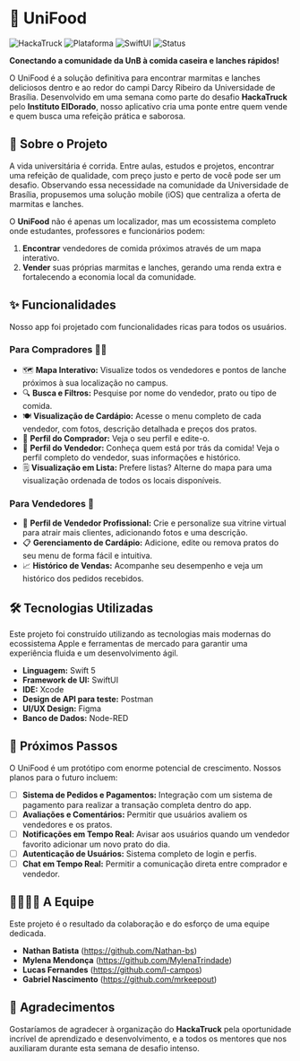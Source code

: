# 🍲 UniFood

![HackaTruck](https://img.shields.io/badge/Evento-HackaTruck_2025-blue.svg)
![Plataforma](https://img.shields.io/badge/Plataforma-iOS-lightgrey.svg)
![SwiftUI](https://img.shields.io/badge/UI-SwiftUI-orange.svg)
![Status](https://img.shields.io/badge/Status-Protótipo_Funcional-brightgreen.svg)

**Conectando a comunidade da UnB à comida caseira e lanches rápidos!**

O UniFood é a solução definitiva para encontrar marmitas e lanches deliciosos dentro e ao redor do campi Darcy Ribeiro da Universidade de Brasília. Desenvolvido em uma semana como parte do desafio **HackaTruck** pelo **Instituto ElDorado**, nosso aplicativo cria uma ponte entre quem vende e quem busca uma refeição prática e saborosa.

## 🎯 Sobre o Projeto

A vida universitária é corrida. Entre aulas, estudos e projetos, encontrar uma refeição de qualidade, com preço justo e perto de você pode ser um desafio. Observando essa necessidade na comunidade da Universidade de Brasília, propusemos uma solução mobile (iOS) que centraliza a oferta de marmitas e lanches.

O **UniFood** não é apenas um localizador, mas um ecossistema completo onde estudantes, professores e funcionários podem:
1.  **Encontrar** vendedores de comida próximos através de um mapa interativo.
2.  **Vender** suas próprias marmitas e lanches, gerando uma renda extra e fortalecendo a economia local da comunidade.

## ✨ Funcionalidades

Nosso app foi projetado com funcionalidades ricas para todos os usuários.

### Para Compradores 🧑‍💻
* 🗺️ **Mapa Interativo:** Visualize todos os vendedores e pontos de lanche próximos à sua localização no campus.
* 🔍 **Busca e Filtros:** Pesquise por nome do vendedor, prato ou tipo de comida.
* 🍽️ **Visualização de Cardápio:** Acesse o menu completo de cada vendedor, com fotos, descrição detalhada e preços dos pratos.
* 👤 **Perfil do Comprador:** Veja o seu perfil e edite-o.
* 👤 **Perfil do Vendedor:** Conheça quem está por trás da comida! Veja o perfil completo do vendedor, suas informações e histórico.
* 🗒️ **Visualização em Lista:** Prefere listas? Alterne do mapa para uma visualização ordenada de todos os locais disponíveis.

### Para Vendedores 🍳
* 🏪 **Perfil de Vendedor Profissional:** Crie e personalize sua vitrine virtual para atrair mais clientes, adicionando fotos e uma descrição.
* 📋 **Gerenciamento de Cardápio:** Adicione, edite ou remova pratos do seu menu de forma fácil e intuitiva.
* 📈 **Histórico de Vendas:** Acompanhe seu desempenho e veja um histórico dos pedidos recebidos.

## 🛠️ Tecnologias Utilizadas

Este projeto foi construído utilizando as tecnologias mais modernas do ecossistema Apple e ferramentas de mercado para garantir uma experiência fluida e um desenvolvimento ágil.

* **Linguagem:** Swift 5
* **Framework de UI:** SwiftUI
* **IDE:** Xcode
* **Design de API para teste:** Postman
* **UI/UX Design:** Figma
* **Banco de Dados:** Node-RED
 
## 🔮 Próximos Passos

O UniFood é um protótipo com enorme potencial de crescimento. Nossos planos para o futuro incluem:
* [ ] **Sistema de Pedidos e Pagamentos:** Integração com um sistema de pagamento para realizar a transação completa dentro do app.
* [ ] **Avaliações e Comentários:** Permitir que usuários avaliem os vendedores e os pratos.
* [ ] **Notificações em Tempo Real:** Avisar aos usuários quando um vendedor favorito adicionar um novo prato do dia.
* [ ] **Autenticação de Usuários:** Sistema completo de login e perfis.
* [ ] **Chat em Tempo Real:** Permitir a comunicação direta entre comprador e vendedor.

## 👨‍👩‍👧‍👦 A Equipe

Este projeto é o resultado da colaboração e do esforço de uma equipe dedicada.

* **Nathan Batista** (https://github.com/Nathan-bs)
* **Mylena Mendonça** (https://github.com/MylenaTrindade)
* **Lucas Fernandes** (https://github.com/l-campos)
* **Gabriel Nascimento** (https://github.com/mrkeepout)

## 🙏 Agradecimentos

Gostaríamos de agradecer à organização do **HackaTruck** pela oportunidade incrível de aprendizado e desenvolvimento, e a todos os mentores que nos auxiliaram durante esta semana de desafio intenso.
